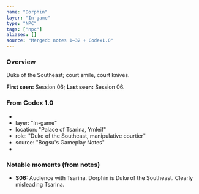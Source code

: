 ```yaml
---
name: "Dorphin"
layer: "In-game"
type: "NPC"
tags: ["npc"]
aliases: []
source: "Merged: notes 1–32 + Codex1.0"
---
```

### Overview
Duke of the Southeast; court smile, court knives.

**First seen:** Session 06; **Last seen:** Session 06.

### From Codex 1.0
- 
- layer: "In-game"
- location: "Palace of Tsarina, Ymleif"
- role: "Duke of the Southeast, manipulative courtier"
- source: "Bogsu's Gameplay Notes"
- 

### Notable moments (from notes)
- **S06:** Audience with Tsarina. Dorphin is Duke of the Southeast.  Clearly misleading Tsarina.
